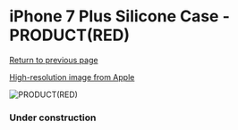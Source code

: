 # iPhone 7 Plus Silicone Case - PRODUCT(RED)

[Return to previous page](/iphone_7)

[High-resolution image from Apple](https://store.storeimages.cdn-apple.com/8756/as-images.apple.com/is/MMQW2?wid=4500&hei=4500&fmt=png)

<div style="width: 384px"><img src="/everyphone/MMQW2.png" alt="PRODUCT(RED)"></div>

### Under construction
